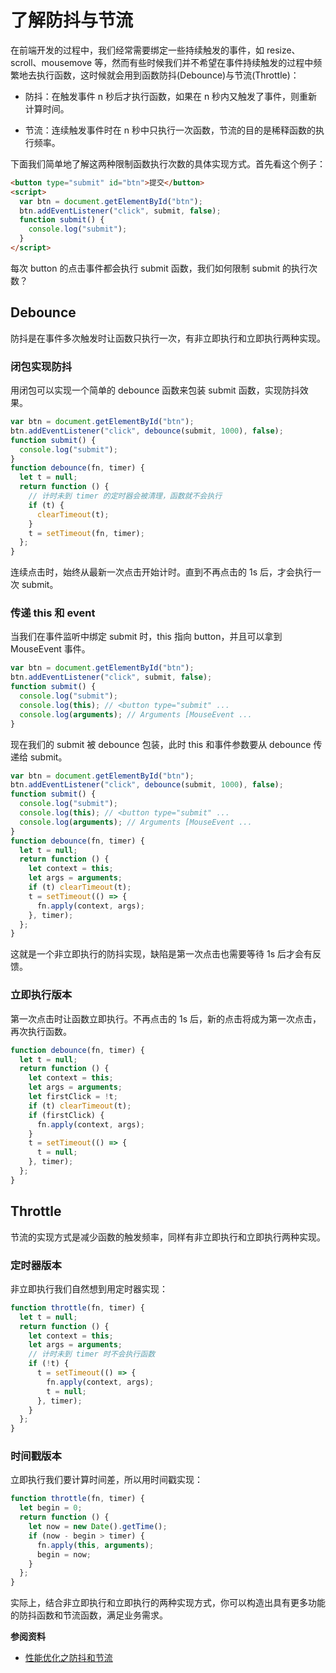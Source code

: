 # 了解防抖与节流


在前端开发的过程中，我们经常需要绑定一些持续触发的事件，如 resize、scroll、mousemove 等，然而有些时候我们并不希望在事件持续触发的过程中频繁地去执行函数，这时候就会用到函数防抖(Debounce)与节流(Throttle)：

- 防抖：在触发事件 n 秒后才执行函数，如果在 n 秒内又触发了事件，则重新计算时间。

- 节流：连续触发事件时在 n 秒中只执行一次函数，节流的目的是稀释函数的执行频率。

下面我们简单地了解这两种限制函数执行次数的具体实现方式。首先看这个例子：

```html
<button type="submit" id="btn">提交</button>
<script>
  var btn = document.getElementById("btn");
  btn.addEventListener("click", submit, false);
  function submit() {
    console.log("submit");
  }
</script>
```

每次 button 的点击事件都会执行 submit 函数，我们如何限制 submit 的执行次数？

## Debounce

防抖是在事件多次触发时让函数只执行一次，有非立即执行和立即执行两种实现。

### 闭包实现防抖

用闭包可以实现一个简单的 debounce 函数来包装 submit 函数，实现防抖效果。

```js
var btn = document.getElementById("btn");
btn.addEventListener("click", debounce(submit, 1000), false);
function submit() {
  console.log("submit");
}
function debounce(fn, timer) {
  let t = null;
  return function () {
    // 计时未到 timer 的定时器会被清理，函数就不会执行
    if (t) {
      clearTimeout(t);
    }
    t = setTimeout(fn, timer);
  };
}
```

连续点击时，始终从最新一次点击开始计时。直到不再点击的 1s 后，才会执行一次 submit。

### 传递 this 和 event

当我们在事件监听中绑定 submit 时，this 指向 button，并且可以拿到 MouseEvent 事件。

```js
var btn = document.getElementById("btn");
btn.addEventListener("click", submit, false);
function submit() {
  console.log("submit");
  console.log(this); // <button type="submit" ...
  console.log(arguments); // Arguments [MouseEvent ...
}
```

现在我们的 submit 被 debounce 包装，此时 this 和事件参数要从 debounce 传递给 submit。

```js
var btn = document.getElementById("btn");
btn.addEventListener("click", debounce(submit, 1000), false);
function submit() {
  console.log("submit");
  console.log(this); // <button type="submit" ...
  console.log(arguments); // Arguments [MouseEvent ...
}
function debounce(fn, timer) {
  let t = null;
  return function () {
    let context = this;
    let args = arguments;
    if (t) clearTimeout(t);
    t = setTimeout(() => {
      fn.apply(context, args);
    }, timer);
  };
}
```

这就是一个非立即执行的防抖实现，缺陷是第一次点击也需要等待 1s 后才会有反馈。

### 立即执行版本

第一次点击时让函数立即执行。不再点击的 1s 后，新的点击将成为第一次点击，再次执行函数。

```js
function debounce(fn, timer) {
  let t = null;
  return function () {
    let context = this;
    let args = arguments;
    let firstClick = !t;
    if (t) clearTimeout(t);
    if (firstClick) {
      fn.apply(context, args);
    }
    t = setTimeout(() => {
      t = null;
    }, timer);
  };
}
```

## Throttle

节流的实现方式是减少函数的触发频率，同样有非立即执行和立即执行两种实现。

### 定时器版本

非立即执行我们自然想到用定时器实现：

```js
function throttle(fn, timer) {
  let t = null;
  return function () {
    let context = this;
    let args = arguments;
    // 计时未到 timer 时不会执行函数
    if (!t) {
      t = setTimeout(() => {
        fn.apply(context, args);
        t = null;
      }, timer);
    }
  };
}
```

### 时间戳版本

立即执行我们要计算时间差，所以用时间戳实现：

```js
function throttle(fn, timer) {
  let begin = 0;
  return function () {
    let now = new Date().getTime();
    if (now - begin > timer) {
      fn.apply(this, arguments);
      begin = now;
    }
  };
}
```

实际上，结合非立即执行和立即执行的两种实现方式，你可以构造出具有更多功能的防抖函数和节流函数，满足业务需求。

**参阅资料**

- [性能优化之防抖和节流](https://juejin.im/post/6844903888978444296)

